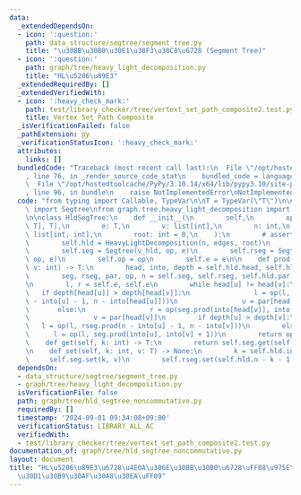```yaml
---
data:
  _extendedDependsOn:
  - icon: ':question:'
    path: data_structure/segtree/segment_tree.py
    title: "\u30BB\u30B0\u30E1\u30F3\u30C8\u6728 (Segment Tree)"
  - icon: ':question:'
    path: graph/tree/heavy_light_decomposition.py
    title: "HL\u5206\u89E3"
  _extendedRequiredBy: []
  _extendedVerifiedWith:
  - icon: ':heavy_check_mark:'
    path: test/library_checker/tree/vertext_set_path_composite2.test.py
    title: Vertex Set Path Composite
  _isVerificationFailed: false
  _pathExtension: py
  _verificationStatusIcon: ':heavy_check_mark:'
  attributes:
    links: []
  bundledCode: "Traceback (most recent call last):\n  File \"/opt/hostedtoolcache/PyPy/3.10.14/x64/lib/pypy3.10/site-packages/onlinejudge_verify/documentation/build.py\"\
    , line 76, in _render_source_code_stat\n    bundled_code = language.bundle(\n\
    \  File \"/opt/hostedtoolcache/PyPy/3.10.14/x64/lib/pypy3.10/site-packages/onlinejudge_verify/languages/python.py\"\
    , line 96, in bundle\n    raise NotImplementedError\nNotImplementedError\n"
  code: "from typing import Callable, TypeVar\n\nT = TypeVar(\"T\")\n\nfrom data_structure.segtree.segment_tree\
    \ import Segtree\nfrom graph.tree.heavy_light_decomposition import HeavyLightDecomposition\n\
    \n\nclass HldSegTree:\n    def __init__(\n        self,\n        op: Callable[[T,\
    \ T], T],\n        e: T,\n        v: list[int],\n        n: int,\n        edges:\
    \ list[int, int],\n        root: int = 0,\n    ):\n        # assert n == len(v)\n\
    \        self.hld = HeavyLightDecomposition(n, edges, root)\n        v_hld = self.hld.build_list(v)\n\
    \        self.seg = Segtree(v_hld, op, e)\n        self.rseg = Segtree(v_hld[::-1],\
    \ op, e)\n        self.op = op\n        self.e = e\n\n    def prod(self, u: int,\
    \ v: int) -> T:\n        head, into, depth = self.hld.head, self.hld.into, self.hld.depth\n\
    \        seg, rseg, par, op, n = self.seg, self.rseg, self.hld.par, self.op, self.hld.n\n\
    \n        l, r = self.e, self.e\n        while head[u] != head[v]:\n         \
    \   if depth[head[u]] > depth[head[v]]:\n                l = op(l, rseg.prod(n\
    \ - into[u] - 1, n - into[head[u]]))\n                u = par[head[u]]\n     \
    \       else:\n                r = op(seg.prod(into[head[v]], into[v] + 1), r)\n\
    \                v = par[head[v]]\n        if depth[u] > depth[v]:\n         \
    \   l = op(l, rseg.prod(n - into[u] - 1, n - into[v]))\n        else:\n      \
    \      l = op(l, seg.prod(into[u], into[v] + 1))\n        return op(l, r)\n\n\
    \    def get(self, k: int) -> T:\n        return self.seg.get(self.hld.into[k])\n\
    \n    def set(self, k: int, v: T) -> None:\n        k = self.hld.into[k]\n   \
    \     self.seg.set(k, v)\n        self.rseg.set(self.hld.n - k - 1, v)\n"
  dependsOn:
  - data_structure/segtree/segment_tree.py
  - graph/tree/heavy_light_decomposition.py
  isVerificationFile: false
  path: graph/tree/hld_segtree_noncommutative.py
  requiredBy: []
  timestamp: '2024-09-01 09:34:08+09:00'
  verificationStatus: LIBRARY_ALL_AC
  verifiedWith:
  - test/library_checker/tree/vertext_set_path_composite2.test.py
documentation_of: graph/tree/hld_segtree_noncommutative.py
layout: document
title: "HL\u5206\u89E3\u6728\u4E0A\u306E\u30BB\u30B0\u6728\uFF08\u975E\u53EF\u63DB\
  \u30D1\u30B9\u30AF\u30A8\u30EA\uFF09"
---
```


